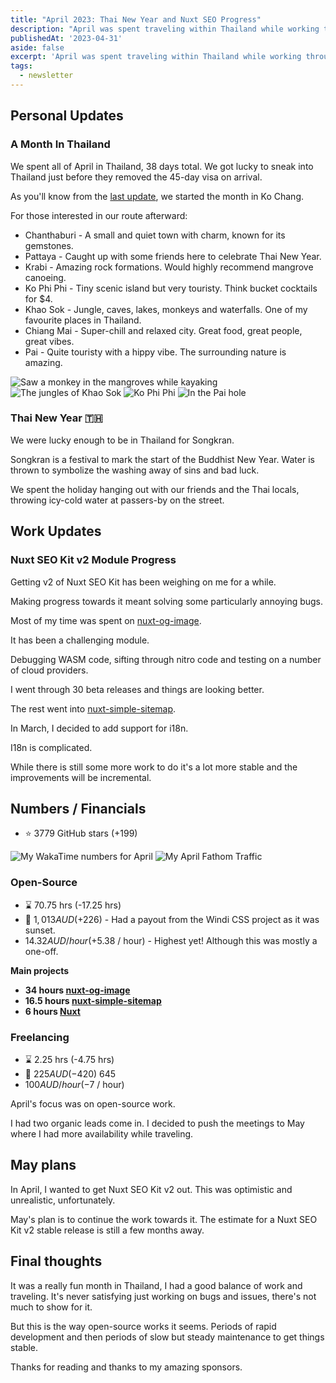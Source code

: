 ```yaml
---
title: "April 2023: Thai New Year and Nuxt SEO Progress"
description: "April was spent traveling within Thailand while working through a bunch of bugs in my Nuxt SEO modules."
publishedAt: '2023-04-31'
aside: false
excerpt: 'April was spent traveling within Thailand while working through a bunch of bugs in my Nuxt SEO modules.'
tags:
  - newsletter
---
```


## Personal Updates

### A Month In Thailand

We spent all of April in Thailand, 38 days total.
We got lucky to sneak into Thailand just before they removed the 45-day visa on arrival.

As you'll know from the [last update](/blog/2023-march), we started the month in Ko Chang.

For those interested in our route afterward:
- Chanthaburi - A small and quiet town with charm, known for its gemstones.
- Pattaya - Caught up with some friends here to celebrate Thai New Year.
- Krabi - Amazing rock formations. Would highly recommend mangrove canoeing.
- Ko Phi Phi - Tiny scenic island but very touristy. Think bucket cocktails for $4.
- Khao Sok - Jungle, caves, lakes, monkeys and waterfalls. One of my favourite places in Thailand.
- Chiang Mai - Super-chill and relaxed city. Great food, great people, great vibes.
- Pai - Quite touristy with a hippy vibe. The surrounding nature is amazing.

<Expand>
<div class="md:grid grid-cols-2 gap-8 my-15">
<Image src="/april-mangrove.png" alt="Saw a monkey in the mangroves while kayaking" no-margin />
<Image src="/april-koa-sok.png" alt="The jungles of Khao Sok"  no-margin />
<Image src="/april-phi-phi.png" alt="Ko Phi Phi"  no-margin />
<Image src="/april-pi.png" alt="In the Pai hole"  no-margin />
</div>
</Expand>

### Thai New Year 🇹🇭

We were lucky enough to be in Thailand for Songkran. 

Songkran is a festival to mark the start of the Buddhist New Year.
Water is thrown to symbolize the washing away of sins and bad luck.

We spent the holiday hanging out with our friends and the Thai locals,
throwing icy-cold water at passers-by on the street.

## Work Updates

### Nuxt SEO Kit v2 Module Progress

Getting v2 of Nuxt SEO Kit has been weighing on me for a while.

Making progress towards it meant solving some particularly annoying bugs.

Most of my time was spent on [nuxt-og-image](https://github.com/harlan-zw/nuxt-og-image).

It has been a challenging module.

Debugging WASM code, sifting through nitro code and testing on a number of cloud providers.

I went through 30 beta releases and things are looking better.

The rest went into [nuxt-simple-sitemap](https://github.com/harlan-zw/nuxt-simple-sitemap).

In March, I decided to add support for i18n.

I18n is complicated.

While there is still some more work to do it's a lot more stable and the improvements will be incremental.


## Numbers / Financials

- ⭐ 3779 GitHub stars (+199)

<Image src="/april-numbers.png" alt="My WakaTime numbers for April" />

<Image src="/april-fathom.png" alt="My April Fathom Traffic" />

### Open-Source

- ⌛ 70.75 hrs  (-17.25 hrs)
- 💸 $1,013 AUD (+$226) - Had a payout from the Windi CSS project as it was sunset.
- $14.32 AUD / hour (+$5.38 / hour) - Highest yet! Although this was mostly a one-off.

**Main projects**

- **34 hours [nuxt-og-image](https://github.com/harlan-zw/nuxt-og-image)**
- **16.5 hours [nuxt-simple-sitemap](https://github.com/harlan-zw/nuxt-simple-sitemap)**
- **6 hours [Nuxt](https://github.com/nuxt/nuxt)** 

### Freelancing

- ⌛ 2.25 hrs (-4.75 hrs)
- 💸 $225 AUD (-$420) 645
- $100 AUD / hour (-$7 / hour)

April's focus was on open-source work. 

I had two organic leads come in.
I decided to push the meetings to May where I had more availability while traveling.

## May plans

In April, I wanted to get Nuxt SEO Kit v2 out. This was optimistic and unrealistic, unfortunately.

May's plan is to continue the work towards it.
The estimate for a Nuxt SEO Kit v2 stable release is still a few months away.

## Final thoughts

It was a really fun month in Thailand, I had a good balance of work and traveling.
It's never satisfying just working on bugs and issues, there's not much to show for it.

But this is the way open-source works it seems.
Periods of rapid development and then periods of slow but steady maintenance to get things stable.

Thanks for reading and thanks to my amazing sponsors.
